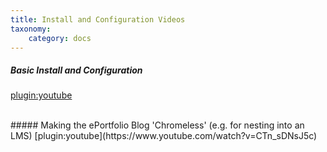 ```yaml
---
title: Install and Configuration Videos
taxonomy:
    category: docs
---
```


##### Basic Install and Configuration  
[plugin:youtube](https://www.youtube.com/watch?v=He-Ut2rwU8g)

<br>
##### Making the ePortfolio Blog 'Chromeless' (e.g. for nesting into an LMS)
[plugin:youtube](https://www.youtube.com/watch?v=CTn_sDNsJ5c)
